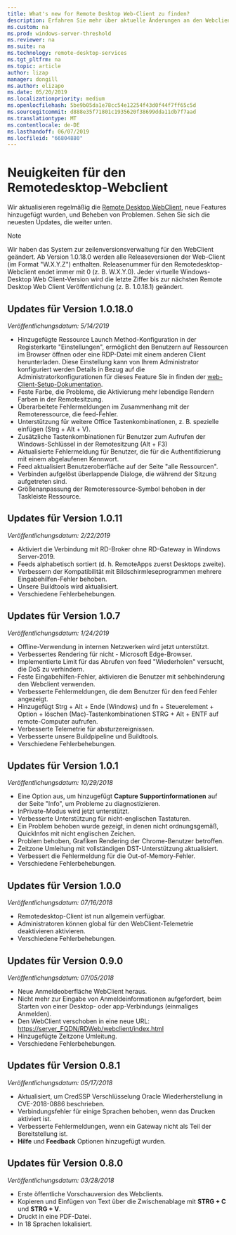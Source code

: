 ```yaml
---
title: What's new for Remote Desktop Web-Client zu finden?
description: Erfahren Sie mehr über aktuelle Änderungen an den Webclient für Remotedesktop
ms.custom: na
ms.prod: windows-server-threshold
ms.reviewer: na
ms.suite: na
ms.technology: remote-desktop-services
ms.tgt_pltfrm: na
ms.topic: article
author: lizap
manager: dongill
ms.author: elizapo
ms.date: 05/20/2019
ms.localizationpriority: medium
ms.openlocfilehash: 5be9b05da1e78cc54e12254f43d0f44f7ff65c5d
ms.sourcegitcommit: d888e35f71801c1935620f38699dda11db7f7aad
ms.translationtype: MT
ms.contentlocale: de-DE
ms.lasthandoff: 06/07/2019
ms.locfileid: "66804880"
---
```

# <a name="whats-new-for-the-remote-desktop-web-client"></a>Neuigkeiten für den Remotedesktop-Webclient

Wir aktualisieren regelmäßig die [Remote Desktop WebClient](remote-desktop-web-client.md), neue Features hinzugefügt wurden, und Beheben von Problemen. Sehen Sie sich die neuesten Updates, die weiter unten.

> [!NOTE]
> Wir haben das System zur zeilenversionsverwaltung für den WebClient geändert. Ab Version 1.0.18.0 werden alle Releaseversionen der Web-Client (im Format "W.X.Y.Z") enthalten. Releasenummer für den Remotedesktop-Webclient endet immer mit 0 (z. B. W.X.Y.0). Jeder virtuelle Windows-Desktop Web Client-Version wird die letzte Ziffer bis zur nächsten Remote Desktop Web Client Veröffentlichung (z. B. 1.0.18.1) geändert.

## <a name="updates-for-version-10180"></a>Updates für Version 1.0.18.0
*Veröffentlichungsdatum: 5/14/2019*

- Hinzugefügte Ressource Launch Method-Konfiguration in der Registerkarte "Einstellungen", ermöglicht den Benutzern auf Ressourcen im Browser öffnen oder eine RDP-Datei mit einem anderen Client herunterladen. Diese Einstellung kann von Ihrem Administrator konfiguriert werden Details in Bezug auf die Administratorkonfigurationen für dieses Feature Sie in finden der [web-Client-Setup-Dokumentation](remote-desktop-web-client-admin.md).
- Feste Farbe, die Probleme, die Aktivierung mehr lebendige Rendern Farben in der Remotesitzung.
- Überarbeitete Fehlermeldungen im Zusammenhang mit der Remoteressource, die feed-Fehler. 
- Unterstützung für weitere Office Tastenkombinationen, z. B. spezielle einfügen (Strg + Alt + V).
- Zusätzliche Tastenkombinationen für Benutzer zum Aufrufen der Windows-Schlüssel in der Remotesitzung (Alt + F3)
- Aktualisierte Fehlermeldung für Benutzer, die für die Authentifizierung mit einem abgelaufenen Kennwort.
- Feed aktualisiert Benutzeroberfläche auf der Seite "alle Ressourcen".
- Verbinden aufgelöst überlappende Dialoge, die während der Sitzung aufgetreten sind.
- Größenanpassung der Remoteressource-Symbol behoben in der Taskleiste Ressource.

## <a name="updates-for-version-1011"></a>Updates für Version 1.0.11
*Veröffentlichungsdatum: 2/22/2019*

- Aktiviert die Verbindung mit RD-Broker ohne RD-Gateway in Windows Server-2019.
- Feeds alphabetisch sortiert (d. h. RemoteApps zuerst Desktops zweite).
- Verbessern der Kompatibilität mit Bildschirmleseprogrammen mehrere Eingabehilfen-Fehler behoben.
- Unsere Buildtools wird aktualisiert.
- Verschiedene Fehlerbehebungen.

## <a name="updates-for-version-107"></a>Updates für Version 1.0.7
*Veröffentlichungsdatum: 1/24/2019*

- Offline-Verwendung in internen Netzwerken wird jetzt unterstützt.
- Verbessertes Rendering für nicht - Microsoft Edge-Browser.
- Implementierte Limit für das Abrufen von feed "Wiederholen" versucht, die DoS zu verhindern.
- Feste Eingabehilfen-Fehler, aktivieren die Benutzer mit sehbehinderung den Webclient verwenden.
- Verbesserte Fehlermeldungen, die dem Benutzer für den feed Fehler angezeigt.
- Hinzugefügt Strg + Alt + Ende (Windows) und fn + Steuerelement + Option + löschen (Mac)-Tastenkombinationen STRG + Alt + ENTF auf remote-Computer aufrufen.
- Verbesserte Telemetrie für absturzereignissen.
- Verbesserte unsere Buildpipeline und Buildtools.
- Verschiedene Fehlerbehebungen.

## <a name="updates-for-version-101"></a>Updates für Version 1.0.1
*Veröffentlichungsdatum: 10/29/2018*

- Eine Option aus, um hinzugefügt **Capture Supportinformationen** auf der Seite "Info", um Probleme zu diagnostizieren.
- InPrivate-Modus wird jetzt unterstützt.
- Verbesserte Unterstützung für nicht-englischen Tastaturen.
- Ein Problem behoben wurde gezeigt, in denen nicht ordnungsgemäß, QuickInfos mit nicht englischen Zeichen.
- Problem behoben, Grafiken Rendering der Chrome-Benutzer betroffen.
- Zeitzone Umleitung mit vollständigen DST-Unterstützung aktualisiert.
- Verbessert die Fehlermeldung für die Out-of-Memory-Fehler.
- Verschiedene Fehlerbehebungen.

## <a name="updates-for-version-100"></a>Updates für Version 1.0.0
*Veröffentlichungsdatum: 07/16/2018*

- Remotedesktop-Client ist nun allgemein verfügbar.
- Administratoren können global für den WebClient-Telemetrie deaktivieren aktivieren.
- Verschiedene Fehlerbehebungen.

## <a name="updates-for-version-090"></a>Updates für Version 0.9.0
*Veröffentlichungsdatum: 07/05/2018*

- Neue Anmeldeoberfläche WebClient heraus.
- Nicht mehr zur Eingabe von Anmeldeinformationen aufgefordert, beim Starten von einer Desktop- oder app-Verbindungs (einmaliges Anmelden).
- Den WebClient verschoben in eine neue URL: <https://server_FQDN/RDWeb/webclient/index.html>
- Hinzugefügte Zeitzone Umleitung.
- Verschiedene Fehlerbehebungen.

## <a name="updates-for-version-081"></a>Updates für Version 0.8.1
*Veröffentlichungsdatum: 05/17/2018*

- Aktualisiert, um CredSSP Verschlüsselung Oracle Wiederherstellung in CVE-2018-0886 beschrieben.
- Verbindungsfehler für einige Sprachen behoben, wenn das Drucken aktiviert ist.
- Verbesserte Fehlermeldungen, wenn ein Gateway nicht als Teil der Bereitstellung ist.
- **Hilfe** und **Feedback** Optionen hinzugefügt wurden.

## <a name="updates-for-version-080"></a>Updates für Version 0.8.0
*Veröffentlichungsdatum: 03/28/2018*

- Erste öffentliche Vorschauversion des Webclients.
- Kopieren und Einfügen von Text über die Zwischenablage mit **STRG + C** und **STRG + V**.
- Druckt in eine PDF-Datei.
- In 18 Sprachen lokalisiert.
 

